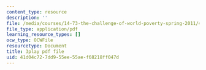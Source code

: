 ```yaml
---
content_type: resource
description: ''
file: /media/courses/14-73-the-challenge-of-world-poverty-spring-2011/41d04c727dd955ee55aef68218ff047d_GdHqomimt8c.pdf
file_type: application/pdf
learning_resource_types: []
ocw_type: OCWFile
resourcetype: Document
title: 3play pdf file
uid: 41d04c72-7dd9-55ee-55ae-f68218ff047d
---
```

